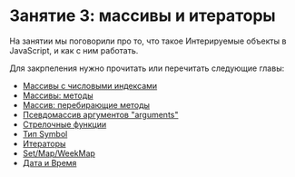 # Занятие 3: массивы и итераторы

На занятии мы поговорили про то, что такое Интерируемые объекты в
JavaScript, и как с ним работать.

Для закрпеления нужно прочитать или перечитать следующие главы:
- [Массивы с числовыми индексами](http://learn.javascript.ru/array)
- [Массивы: методы](http://learn.javascript.ru/array-methods)
- [Массив: перебирающие методы](http://learn.javascript.ru/array-iteration)
- [Псевдомассив аргументов "arguments" ](http://learn.javascript.ru/arguments-pseudoarray)
- [Стрелочные функции](https://developer.mozilla.org/ru/docs/Web/JavaScript/Reference/Functions/Arrow_functions)
- [Тип Symbol](http://learn.javascript.ru/symbol)
- [Итераторы](http://learn.javascript.ru/iterator)
- [Set/Map/WeekMap](http://learn.javascript.ru/set-map)
- [Дата и Время](http://learn.javascript.ru/datetime)
